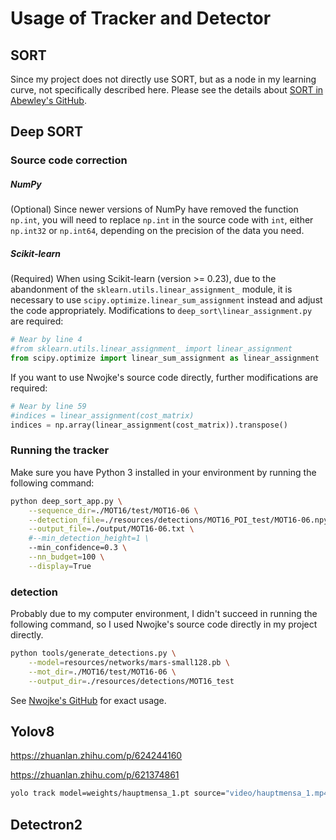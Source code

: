 # Usage of Tracker and Detector

## SORT

Since my project does not directly use SORT, but as a node in my learning curve, not specifically described here. Please see the details about [SORT in Abewley's GitHub](https://github.com/abewley/sort).

## Deep SORT

### Source code correction

##### NumPy

(Optional) Since newer versions of NumPy have removed the function `np.int`, you will need to replace `np.int` in the source code with `int`, either `np.int32` or `np.int64`, depending on the precision of the data you need.

##### Scikit-learn

(Required) When using Scikit-learn (version >= 0.23), due to the abandonment of the `sklearn.utils.linear_assignment_` module, it is necessary to use `scipy.optimize.linear_sum_assignment` instead and adjust the code appropriately. Modifications to `deep_sort\linear_assignment.py` are required:

```python
# Near by line 4
#from sklearn.utils.linear_assignment_ import linear_assignment
from scipy.optimize import linear_sum_assignment as linear_assignment
```

If you want to use Nwojke's source code directly, further modifications are required:

```python
# Near by line 59
#indices = linear_assignment(cost_matrix)
indices = np.array(linear_assignment(cost_matrix)).transpose()
```

### Running the tracker

Make sure you have Python 3 installed in your environment by running the following command:

```bash
python deep_sort_app.py \
    --sequence_dir=./MOT16/test/MOT16-06 \
    --detection_file=./resources/detections/MOT16_POI_test/MOT16-06.npy \
    --output_file=./output/MOT16-06.txt \
    #--min_detection_height=1 \
    --min_confidence=0.3 \
    --nn_budget=100 \
    --display=True
```

### detection

Probably due to my computer environment, I didn't succeed in running the following command, so I used Nwojke's source code directly in my project directly.

```bash
python tools/generate_detections.py \
	--model=resources/networks/mars-small128.pb \
	--mot_dir=./MOT16/test/MOT16-06 \
	--output_dir=./resources/detections/MOT16_test

```

See [Nwojke's GitHub](https://github.com/nwojke/deep_sort) for exact usage.

## Yolov8

https://zhuanlan.zhihu.com/p/624244160

https://zhuanlan.zhihu.com/p/621374861

```bash
yolo track model=weights/hauptmensa_1.pt source="video/hauptmensa_1.mp4" conf=0.3, iou=0.5 show=True save=True tracker="bytetrack.yaml"
```

## Detectron2

